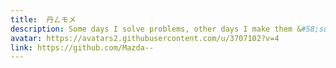 ```yaml
---
title:  丹ㄥモメ
description: Some days I solve problems, other days I make them &#58;sunglasses&#58;
avatar: https://avatars2.githubusercontent.com/u/3707102?v=4
link: https://github.com/Mazda--
---
```

